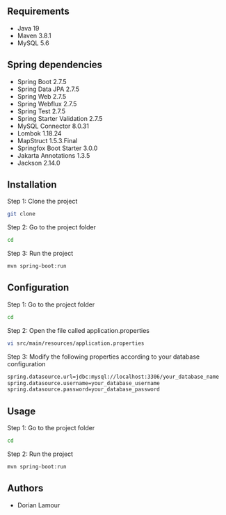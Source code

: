 ## Requirements
<!--- Write a short description of the maven requirements for this project -->
<!-- For example: Java 8, Maven 3.3.9, etc. -->
- Java 19
- Maven 3.8.1
- MySQL 5.6
<!-- Write spring dependencies -->
## Spring dependencies
- Spring Boot 2.7.5
- Spring Data JPA 2.7.5
- Spring Web 2.7.5
- Spring Webflux 2.7.5
- Spring Test 2.7.5
- Spring Starter Validation 2.7.5
- MySQL Connector 8.0.31
- Lombok 1.18.24
- MapStruct 1.5.3.Final
- Springfox Boot Starter 3.0.0
- Jakarta Annotations 1.3.5
- Jackson 2.14.0
## Installation
<!--- How to install the project -->
<!--- Write the steps to install a maven project -->
Step 1: Clone the project
```bash
git clone
```
Step 2: Go to the project folder
```bash
cd
```
Step 3: Run the project
```bash
mvn spring-boot:run
```
## Configuration
<!--- How to configure the project -->
<!--- Write the steps to configure a maven project -->
Step 1: Go to the project folder
```bash
cd 
```
Step 2: Open the file called application.properties
```bash
vi src/main/resources/application.properties
```
Step 3: Modify the following properties according to your database configuration
```bash
spring.datasource.url=jdbc:mysql://localhost:3306/your_database_name
spring.datasource.username=your_database_username
spring.datasource.password=your_database_password
```

## Usage
<!--- How to use the project -->
<!--- Write the steps to use a maven project -->
Step 1: Go to the project folder
```bash
cd
```
Step 2: Run the project
```bash
mvn spring-boot:run
```
## Authors
<!--- Write the authors of the project -->
- Dorian Lamour
